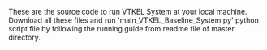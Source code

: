 These are the source code to run VTKEL System at your local machine. Download all these files and run 'main_VTKEL_Baseline_System.py' python script file by following the running guide from readme file of master directory.
